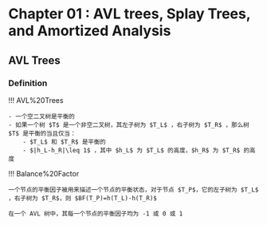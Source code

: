 # Chapter 01 : AVL trees, Splay Trees, and Amortized Analysis

## AVL Trees

### Definition

!!! AVL%20Trees

	- 一个空二叉树是平衡的
	- 如果一个树 $T$ 是一个非空二叉树，其左子树为 $T_L$ ，右子树为 $T_R$ ，那么树 $T$ 是平衡的当且仅当：
		- $T_L$ 和 $T_R$ 是平衡的
		- $|h_L-h_R|\leq 1$ ，其中 $h_L$ 为 $T_L$ 的高度，$h_R$ 为 $T_R$ 的高度	

!!! Balance%20Factor

	一个节点的平衡因子被用来描述一个节点的平衡状态，对于节点 $T_P$，它的左子树为 $T_L$​，右子树为 $T_R$​，则 $BF(T_P)=h(T_L)-h(T_R)$
	
	在一个 AVL 树中，其每一个节点的平衡因子均为 -1 或 0 或 1


